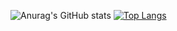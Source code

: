 ![Anurag's GitHub stats](https://github-readme-stats.vercel.app/api?username=caidenspams&theme=radical&show_icons=true)
</a>
[![Top Langs](https://github-readme-stats.vercel.app/api/top-langs/?username=caidenspams&theme=radical&layout=compact)](https://github.com/anuraghazra/github-readme-stats)
</a>
